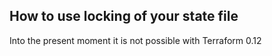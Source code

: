 ## How to use locking of your state file
Into the present moment it is not possible with Terraform 0.12

